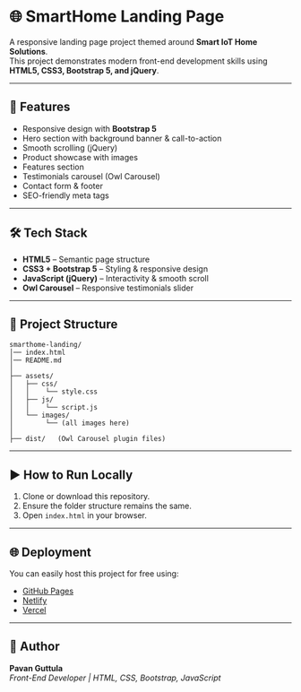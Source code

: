 # 🌐 SmartHome Landing Page

A responsive landing page project themed around **Smart IoT Home Solutions**.  
This project demonstrates modern front-end development skills using **HTML5, CSS3, Bootstrap 5, and jQuery**.

---

## 🚀 Features
- Responsive design with **Bootstrap 5**
- Hero section with background banner & call-to-action
- Smooth scrolling (jQuery)
- Product showcase with images
- Features section
- Testimonials carousel (Owl Carousel)
- Contact form & footer
- SEO-friendly meta tags

---

## 🛠️ Tech Stack
- **HTML5** – Semantic page structure  
- **CSS3 + Bootstrap 5** – Styling & responsive design  
- **JavaScript (jQuery)** – Interactivity & smooth scroll  
- **Owl Carousel** – Responsive testimonials slider  

---

## 📂 Project Structure
```
smarthome-landing/
│── index.html
│── README.md
│
├── assets/
│   ├── css/
│   │    └── style.css
│   ├── js/
│   │    └── script.js
│   └── images/
│        └── (all images here)
│
├── dist/   (Owl Carousel plugin files)
```

---

## ▶️ How to Run Locally
1. Clone or download this repository.  
2. Ensure the folder structure remains the same.  
3. Open `index.html` in your browser.  

---

## 🌐 Deployment
You can easily host this project for free using:  
- [GitHub Pages](https://pages.github.com/)  
- [Netlify](https://www.netlify.com/)  
- [Vercel](https://vercel.com/)  

---

## 📌 Author
**Pavan Guttula**  
*Front-End Developer | HTML, CSS, Bootstrap, JavaScript*  

